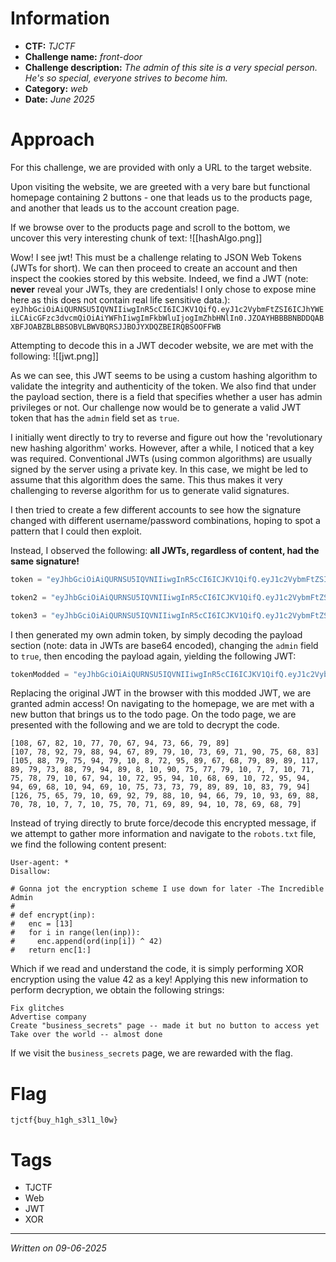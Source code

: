 # Information
- **CTF:** *TJCTF*
- **Challenge name:** *front-door*
- **Challenge description:** *The admin of this site is a very special person. He's so special, everyone strives to become him.*
- **Category:** *web*
- **Date:** *June 2025*
# Approach
For this challenge, we are provided with only a URL to the target website.

Upon visiting the website, we are greeted with a very bare but functional homepage containing 2 buttons - one that leads us to the products page, and another that leads us to the account creation page.

If we browse over to the products page and scroll to the bottom, we uncover this very interesting chunk of text:
![[hashAlgo.png]]

Wow! I see jwt! This must be a challenge relating to JSON Web Tokens (JWTs for short). We can then proceed to create an account and then inspect the cookies stored by this website. Indeed, we find a JWT (note: **never** reveal your JWTs, they are credentials! I only chose to expose mine here as this does not contain real life sensitive data.): `eyJhbGciOiAiQURNSU5IQVNIIiwgInR5cCI6ICJKV1QifQ.eyJ1c2VybmFtZSI6ICJhYWEiLCAicGFzc3dvcmQiOiAiYWFhIiwgImFkbWluIjogImZhbHNlIn0.JZOAYHBBBBNBDDQABXBFJOABZBLBBSOBVLBWVBQRSJJBOJYXDQZBEIRQBSOOFFWB`

Attempting to decode this in a JWT decoder website, we are met with the following:
![[jwt.png]]

As we can see, this JWT seems to be using a custom hashing algorithm to validate the integrity and authenticity of the token. We also find that under the payload section, there is a field that specifies whether a user has admin privileges or not. Our challenge now would be to generate a valid JWT token that has the `admin` field set as `true`.

I initially went directly to try to reverse and figure out how the 'revolutionary new hashing algorithm' works. However, after a while, I noticed that a key was required. Conventional JWTs (using common algorithms) are usually signed by the server using a private key. In this case, we might be led to assume that this algorithm does the same. This thus makes it very challenging to reverse algorithm for us to generate valid signatures.

I then tried to create a few different accounts to see how the signature changed with different username/password combinations, hoping to spot a pattern that I could then exploit.

Instead, I observed the following: **all JWTs, regardless of content, had the same signature!**
```python
token = "eyJhbGciOiAiQURNSU5IQVNIIiwgInR5cCI6ICJKV1QifQ.eyJ1c2VybmFtZSI6ICIxIiwgInBhc3N3b3JkIjogInF3ZXF3ZSIsICJhZG1pbiI6ICJmYWxzZSJ9.JZOAYHBBBBNBDDQABXBFJOABZBLBBSOBVLBWVBQRSJJBOJYXDQZBEIRQBSOOFFWB"

token2 = "eyJhbGciOiAiQURNSU5IQVNIIiwgInR5cCI6ICJKV1QifQ.eyJ1c2VybmFtZSI6ICJhIiwgInBhc3N3b3JkIjogImEiLCAiYWRtaW4iOiAiZmFsc2UifQ.JZOAYHBBBBNBDDQABXBFJOABZBLBBSOBVLBWVBQRSJJBOJYXDQZBEIRQBSOOFFWB"

token3 = "eyJhbGciOiAiQURNSU5IQVNIIiwgInR5cCI6ICJKV1QifQ.eyJ1c2VybmFtZSI6ICIxMjQxMjEyIiwgInBhc3N3b3JkIjogImhlaGVoZWhlaCIsICJhZG1pbiI6ICJmYWxzZSJ9.JZOAYHBBBBNBDDQABXBFJOABZBLBBSOBVLBWVBQRSJJBOJYXDQZBEIRQBSOOFFWB"
```

I then generated my own admin token, by simply decoding the payload section (note: data in JWTs are base64 encoded), changing the `admin` field to `true`, then encoding the payload again, yielding the following JWT:
```python
tokenModded = "eyJhbGciOiAiQURNSU5IQVNIIiwgInR5cCI6ICJKV1QifQ.eyJ1c2VybmFtZSI6ICIxIiwgInBhc3N3b3JkIjogInF3ZXF3ZSIsICJhZG1pbiI6ICJ0cnVlIn0=.JZOAYHBBBBNBDDQABXBFJOABZBLBBSOBVLBWVBQRSJJBOJYXDQZBEIRQBSOOFFWB" #Correct token
```

Replacing the original JWT in the browser with this modded JWT, we are granted admin access! On navigating to the homepage, we are met with a new button that brings us to the todo page. On the todo page, we are presented with the following and we are told to decrypt the code.
```
[108, 67, 82, 10, 77, 70, 67, 94, 73, 66, 79, 89]  
[107, 78, 92, 79, 88, 94, 67, 89, 79, 10, 73, 69, 71, 90, 75, 68, 83]  
[105, 88, 79, 75, 94, 79, 10, 8, 72, 95, 89, 67, 68, 79, 89, 89, 117, 89, 79, 73, 88, 79, 94, 89, 8, 10, 90, 75, 77, 79, 10, 7, 7, 10, 71, 75, 78, 79, 10, 67, 94, 10, 72, 95, 94, 10, 68, 69, 10, 72, 95, 94, 94, 69, 68, 10, 94, 69, 10, 75, 73, 73, 79, 89, 89, 10, 83, 79, 94]  
[126, 75, 65, 79, 10, 69, 92, 79, 88, 10, 94, 66, 79, 10, 93, 69, 88, 70, 78, 10, 7, 7, 10, 75, 70, 71, 69, 89, 94, 10, 78, 69, 68, 79]
```

Instead of trying directly to brute force/decode this encrypted message, if we attempt to gather more information and navigate to the `robots.txt` file, we find the following content present:
```
User-agent: * 
Disallow: 

# Gonna jot the encryption scheme I use down for later -The Incredible Admin
#
# def encrypt(inp):
#   enc = [13]
#   for i in range(len(inp)):
#     enc.append(ord(inp[i]) ^ 42)
#   return enc[1:]
```

Which if we read and understand the code, it is simply performing XOR encryption using the value 42 as a key! Applying this new information to perform decryption, we obtain the following strings:
```
Fix glitches
Advertise company
Create "business_secrets" page -- made it but no button to access yet
Take over the world -- almost done
```

If we visit the `business_secrets` page, we are rewarded with the flag.
# Flag
```tjctf{buy_h1gh_s3l1_l0w}```
# Tags
- TJCTF
- Web
- JWT
- XOR
---
*Written on 09-06-2025*

